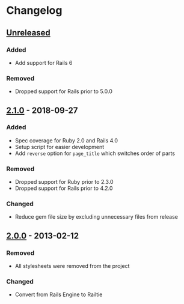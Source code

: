 # Changelog

## [Unreleased]

### Added

- Add support for Rails 6

### Removed

- Dropped support for Rails prior to 5.0.0

## [2.1.0] - 2018-09-27

### Added

- Spec coverage for Ruby 2.0 and Rails 4.0
- Setup script for easier development
- Add `reverse` option for `page_title` which switches order of parts

### Removed

- Dropped support for Ruby prior to 2.3.0
- Dropped support for Rails prior to 4.2.0

### Changed

- Reduce gem file size by excluding unnecessary files from release

## [2.0.0] - 2013-02-12

### Removed

- All stylesheets were removed from the project

### Changed

- Convert from Rails Engine to Railtie

[Unreleased]: https://github.com/thoughtbot/flutie/compare/v2.1.0...HEAD
[2.1.0]: https://github.com/thoughtbot/flutie/compare/v2.0.0...v2.1.0
[2.0.0]: https://github.com/thoughtbot/flutie/compare/v1.3.4...v2.0.0
